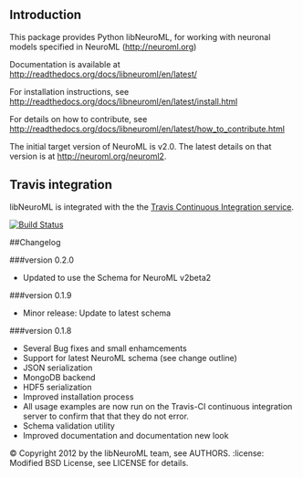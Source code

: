 ## Introduction

This package provides Python libNeuroML, for working with neuronal models specified in NeuroML (http://neuroml.org)

Documentation is available at http://readthedocs.org/docs/libneuroml/en/latest/

For installation instructions, see http://readthedocs.org/docs/libneuroml/en/latest/install.html

For details on how to contribute, see http://readthedocs.org/docs/libneuroml/en/latest/how_to_contribute.html

The initial target version of NeuroML is v2.0. The latest details on that version is at http://neuroml.org/neuroml2.

## Travis integration

libNeuroML is integrated with the the [Travis Continuous Integration service](http://travis-ci.org/).

[![Build Status](https://api.travis-ci.org/NeuralEnsemble/libNeuroML.png)](https://travis-ci.org/NeuralEnsemble/libNeuroML)

##Changelog

###version 0.2.0
 - Updated to use the Schema for NeuroML v2beta2

###version 0.1.9
 - Minor release: Update to latest schema

###version 0.1.8

 - Several Bug fixes and small enhamcements
 - Support for latest NeuroML schema (see change outline)
 - JSON serialization
 - MongoDB backend
 - HDF5 serialization
 - Improved installation process
 - All usage examples are now run on the Travis-CI continuous integration server to confirm that that they do not error.
 - Schema validation utility
 - Improved documentation and documentation new look

:copyright: Copyright 2012 by the libNeuroML team, see AUTHORS.
:license: Modified BSD License, see LICENSE for details.
